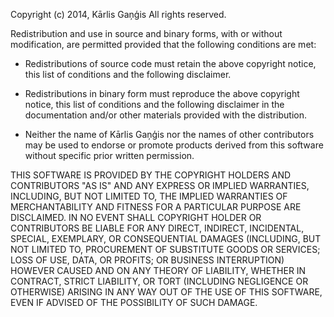 Copyright (c) 2014, Kārlis Gaņģis
All rights reserved.

Redistribution and use in source and binary forms, with or without
modification, are permitted provided that the following conditions are met:

   * Redistributions of source code must retain the above copyright
     notice, this list of conditions and the following disclaimer.

   * Redistributions in binary form must reproduce the above copyright
     notice, this list of conditions and the following disclaimer in the
     documentation and/or other materials provided with the distribution.

   * Neither the name of Kārlis Gaņģis nor the names of other contributors 
     may be used to endorse or promote products derived from this software 
     without specific prior written permission.

THIS SOFTWARE IS PROVIDED BY THE COPYRIGHT HOLDERS AND CONTRIBUTORS "AS IS" AND
ANY EXPRESS OR IMPLIED WARRANTIES, INCLUDING, BUT NOT LIMITED TO, THE IMPLIED
WARRANTIES OF MERCHANTABILITY AND FITNESS FOR A PARTICULAR PURPOSE ARE
DISCLAIMED. IN NO EVENT SHALL COPYRIGHT HOLDER OR CONTRIBUTORS BE LIABLE FOR ANY
DIRECT, INDIRECT, INCIDENTAL, SPECIAL, EXEMPLARY, OR CONSEQUENTIAL DAMAGES
(INCLUDING, BUT NOT LIMITED TO, PROCUREMENT OF SUBSTITUTE GOODS OR SERVICES;
LOSS OF USE, DATA, OR PROFITS; OR BUSINESS INTERRUPTION) HOWEVER CAUSED AND
ON ANY THEORY OF LIABILITY, WHETHER IN CONTRACT, STRICT LIABILITY, OR TORT
(INCLUDING NEGLIGENCE OR OTHERWISE) ARISING IN ANY WAY OUT OF THE USE OF THIS
SOFTWARE, EVEN IF ADVISED OF THE POSSIBILITY OF SUCH DAMAGE.